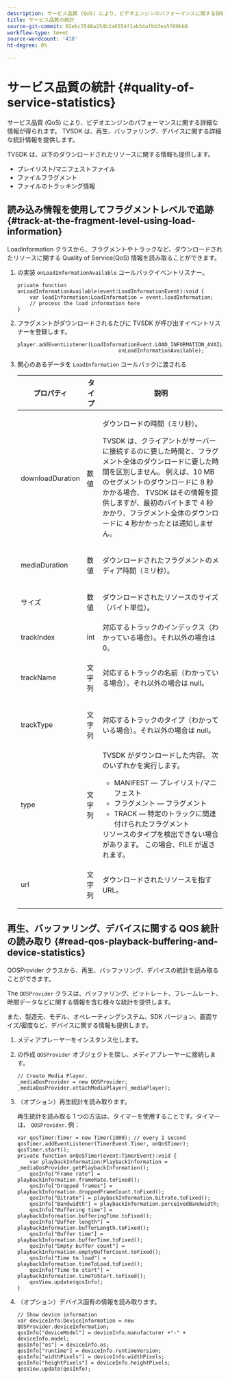```yaml
---
description: サービス品質 (QoS) により、ビデオエンジンのパフォーマンスに関する詳細な情報が得られます。 TVSDK は、再生、バッファリング、デバイスに関する詳細な統計情報を提供します。
title: サービス品質の統計
source-git-commit: 02ebc3548a254b2a6554f1ab34afbb3ea5f09bb8
workflow-type: tm+mt
source-wordcount: '418'
ht-degree: 0%

---
```


# サービス品質の統計 {#quality-of-service-statistics}

サービス品質 (QoS) により、ビデオエンジンのパフォーマンスに関する詳細な情報が得られます。 TVSDK は、再生、バッファリング、デバイスに関する詳細な統計情報を提供します。

TVSDK は、以下のダウンロードされたリソースに関する情報も提供します。

* プレイリスト/マニフェストファイル
* ファイルフラグメント
* ファイルのトラッキング情報

## 読み込み情報を使用してフラグメントレベルで追跡 {#track-at-the-fragment-level-using-load-information}

LoadInformation クラスから、フラグメントやトラックなど、ダウンロードされたリソースに関する Quality of Service(QoS) 情報を読み取ることができます。

1. の実装 `onLoadInformationAvailable` コールバックイベントリスナー。

   ```
   private function onLoadInformationAvailable(event:LoadInformationEvent):void { 
       var loadInformation:LoadInformation = event.loadInformation; 
       // process the load information here     
   }
   ```

1. フラグメントがダウンロードされるたびに TVSDK が呼び出すイベントリスナーを登録します。

   ```
   player.addEventListener(LoadInformationEvent.LOAD_INFORMATION_AVAILABLE,  
                                    onLoadInformationAvailable);
   ```

1. 関心のあるデータを `LoadInformation` コールバックに渡される

   <table id="table_75E61A2EB25E435DB631166A7FF64757"> 
   <thead> 
   <tr> 
      <th colname="col01" class="entry"> プロパティ </th> 
      <th colname="col1" class="entry"> タイプ </th> 
      <th colname="col2" class="entry"> 説明 </th> 
   </tr> 
   </thead>
   <tbody> 
   <tr> 
      <td colname="col01"> <span class="codeph"> downloadDuration </span> </td> 
      <td colname="col1"> <p>数値 </p> </td> 
      <td colname="col2"> <p>ダウンロードの時間（ミリ秒）。 </p> <p>TVSDK は、クライアントがサーバーに接続するのに要した時間と、フラグメント全体のダウンロードに要した時間を区別しません。 例えば、10 MB のセグメントのダウンロードに 8 秒かかる場合、 TVSDK はその情報を提供しますが、最初のバイトまで 4 秒かかり、フラグメント全体のダウンロードに 4 秒かかったとは通知しません。 </p> </td> 
   </tr> 
   <tr> 
      <td colname="col01"> <span class="codeph"> mediaDuration </span> </td> 
      <td colname="col1"> <p>数値 </p> </td> 
      <td colname="col2"> ダウンロードされたフラグメントのメディア時間（ミリ秒）。 </td> 
   </tr> 
   <tr> 
      <td colname="col01"> <span class="codeph"> サイズ </span> </td> 
      <td colname="col1"> <p>数値 </p> </td> 
      <td colname="col2"> ダウンロードされたリソースのサイズ（バイト単位）。 </td> 
   </tr> 
   <tr> 
      <td colname="col01"> <span class="codeph"> trackIndex </span> </td> 
      <td colname="col1"> <p>int </p> </td> 
      <td colname="col2"> 対応するトラックのインデックス（わかっている場合）。それ以外の場合は 0。 </td> 
   </tr> 
   <tr> 
      <td colname="col01"> <span class="codeph"> trackName </span> </td> 
      <td colname="col1"> <p>文字列 </p> </td> 
      <td colname="col2"> 対応するトラックの名前（わかっている場合）。それ以外の場合は null。 </td> 
   </tr> 
   <tr> 
      <td colname="col01"> <span class="codeph"> trackType </span> </td> 
      <td colname="col1"> <p>文字列 </p> </td> 
      <td colname="col2"> 対応するトラックのタイプ（わかっている場合）。それ以外の場合は null。 </td> 
   </tr> 
   <tr> 
      <td colname="col01"> <span class="codeph"> type </span> </td> 
      <td colname="col1"> <p>文字列 </p> </td> 
      <td colname="col2"> TVSDK がダウンロードした内容。 次のいずれかを実行します。 
      <ul id="ul_FA02F42D109344F4866073908CA4E835"> 
      <li id="li_0E2D3EBCAB58477FB5EA526C54FACFFB">MANIFEST — プレイリスト/マニフェスト </li> 
      <li id="li_D7894C2F0CB64C909C6398288EA5683A">フラグメント — フラグメント </li> 
      <li id="li_4D4FEDB7704C411B80891B5028B0C20E">TRACK — 特定のトラックに関連付けられたフラグメント </li> 
      </ul> リソースのタイプを検出できない場合があります。 この場合、FILE が返されます。 </td> 
   </tr> 
   <tr> 
      <td colname="col01"> <span class="codeph"> url </span> </td> 
      <td colname="col1"> <p>文字列 </p> </td> 
      <td colname="col2"> ダウンロードされたリソースを指す URL。 </td> 
   </tr> 
   </tbody> 
   </table>

## 再生、バッファリング、デバイスに関する QOS 統計の読み取り {#read-qos-playback-buffering-and-device-statistics}

QOSProvider クラスから、再生、バッファリング、デバイスの統計を読み取ることができます。

The `QOSProvider` クラスは、バッファリング、ビットレート、フレームレート、時間データなどに関する情報を含む様々な統計を提供します。

また、製造元、モデル、オペレーティングシステム、SDK バージョン、画面サイズ/密度など、デバイスに関する情報も提供します。

1. メディアプレーヤーをインスタンス化します。
1. の作成 `QOSProvider` オブジェクトを探し、メディアプレーヤーに接続します。

   ```
   // Create Media Player. 
   _mediaQosProvider = new QOSProvider; 
   _mediaQosProvider.attachMediaPlayer(_mediaPlayer);
   ```

1. （オプション）再生統計を読み取ります。

   再生統計を読み取る 1 つの方法は、タイマーを使用することです。タイマーは、 `QOSProvider`. 例：

   ```
   var qosTimer:Timer = new Timer(1000); // every 1 second  
   qosTimer.addEventListener(TimerEvent.Timer, onQoSTimer);  
   qosTimer.start(); 
   private function onQoSTimer(event:TimerEvent):void { 
       var playbackInformation:PlaybackInformation = _mediaQosProvider.getPlaybackInformation(); 
       qosInfo["Frame rate"] = playbackInformation.frameRate.toFixed();  
       qosInfo["Dropped frames"] = playbackInformation.droppedFrameCount.toFixed(); 
       qosInfo["Bitrate"] = playbackInformation.bitrate.toFixed(); 
       qosInfo["Bandwidth"] = playbackInformation.perceivedBandwidth; 
       qosInfo["Buffering time"] = playbackInformation.bufferingTime.toFixed(); 
       qosInfo["Buffer length"] = playbackInformation.bufferLength.toFixed();  
       qosInfo["Buffer time"] = playbackInformation.bufferTime.toFixed(); 
       qosInfo["Empty buffer count"] = playbackInformation.emptyBufferCount.toFixed();  
       qosInfo["Time to load"] = playbackInformation.timeToLoad.toFixed();  
       qosInfo["Time to start"] = playbackInformation.timeToStart.toFixed(); 
       qosView.update(qosInfo); 
   }
   ```

1. （オプション）デバイス固有の情報を読み取ります。

   ```
   // Show device information 
   var deviceInfo:DeviceInformation = new QOSProvider.deviceInformation; 
   qosInfo["deviceModel"] = deviceInfo.manufacturer +"-" + deviceInfo.model; 
   qosInfo["os"] = deviceInfo.os;  
   qosInfo["runtime"] = deviceInfo.runtimeVersion;  
   qosInfo["widthPixels"] = deviceInfo.widthPixels;  
   qosInfo["heightPixels"] = deviceInfo.heightPixels; 
   qosView.update(qosInfo); 
   ```
